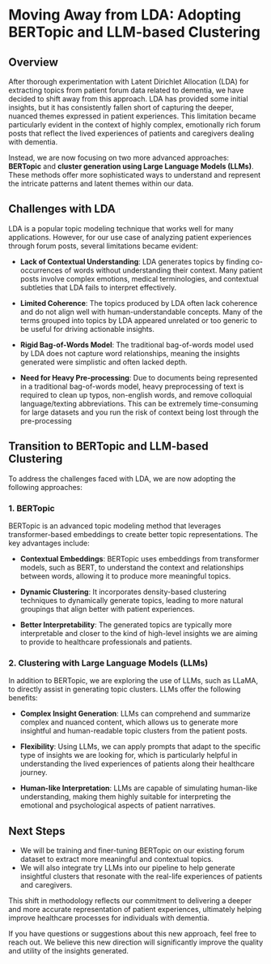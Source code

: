 
# Moving Away from LDA: Adopting BERTopic and LLM-based Clustering

## Overview

After thorough experimentation with Latent Dirichlet Allocation (LDA) for extracting topics from patient forum data related to dementia, we have decided to shift away from this approach. LDA has provided some initial insights, but it has consistently fallen short of capturing the deeper, nuanced themes expressed in patient experiences. This limitation became particularly evident in the context of highly complex, emotionally rich forum posts that reflect the lived experiences of patients and caregivers dealing with dementia.

Instead, we are now focusing on two more advanced approaches: **BERTopic** and **cluster generation using Large Language Models (LLMs)**. These methods offer more sophisticated ways to understand and represent the intricate patterns and latent themes within our data.

## Challenges with LDA

LDA is a popular topic modeling technique that works well for many applications. However, for our use case of analyzing patient experiences through forum posts, several limitations became evident:

- **Lack of Contextual Understanding**: LDA generates topics by finding co-occurrences of words without understanding their context. Many patient posts involve complex emotions, medical terminologies, and contextual subtleties that LDA fails to interpret effectively.

- **Limited Coherence**: The topics produced by LDA often lack coherence and do not align well with human-understandable concepts. Many of the terms grouped into topics by LDA appeared unrelated or too generic to be useful for driving actionable insights.

- **Rigid Bag-of-Words Model**: The traditional bag-of-words model used by LDA does not capture word relationships, meaning the insights generated were simplistic and often lacked depth.

- **Need for Heavy Pre-processing**: Due to documents being represented in a traditional bag-of-words model, heavy preprocessing of text is required to clean up typos, non-english words, and remove colloquial language/texting abbreviations. This can be extremely time-consuming for large datasets and you run the risk of context being lost through the pre-processing

## Transition to BERTopic and LLM-based Clustering

To address the challenges faced with LDA, we are now adopting the following approaches:

### 1. BERTopic

BERTopic is an advanced topic modeling method that leverages transformer-based embeddings to create better topic representations. The key advantages include:

- **Contextual Embeddings**: BERTopic uses embeddings from transformer models, such as BERT, to understand the context and relationships between words, allowing it to produce more meaningful topics.

- **Dynamic Clustering**: It incorporates density-based clustering techniques to dynamically generate topics, leading to more natural groupings that align better with patient experiences.

- **Better Interpretability**: The generated topics are typically more interpretable and closer to the kind of high-level insights we are aiming to provide to healthcare professionals and patients.

### 2. Clustering with Large Language Models (LLMs)

In addition to BERTopic, we are exploring the use of LLMs, such as LLaMA, to directly assist in generating topic clusters. LLMs offer the following benefits:

- **Complex Insight Generation**: LLMs can comprehend and summarize complex and nuanced content, which allows us to generate more insightful and human-readable topic clusters from the patient posts.

- **Flexibility**: Using LLMs, we can apply prompts that adapt to the specific type of insights we are looking for, which is particularly helpful in understanding the lived experiences of patients along their healthcare journey.

- **Human-like Interpretation**: LLMs are capable of simulating human-like understanding, making them highly suitable for interpreting the emotional and psychological aspects of patient narratives.

## Next Steps

- We will be training and finer-tuning BERTopic on our existing forum dataset to extract more meaningful and contextual topics.
- We will also integrate try LLMs into our pipeline to help generate insightful clusters that resonate with the real-life experiences of patients and caregivers.

This shift in methodology reflects our commitment to delivering a deeper and more accurate representation of patient experiences, ultimately helping improve healthcare processes for individuals with dementia.

If you have questions or suggestions about this new approach, feel free to reach out. We believe this new direction will significantly improve the quality and utility of the insights generated.

